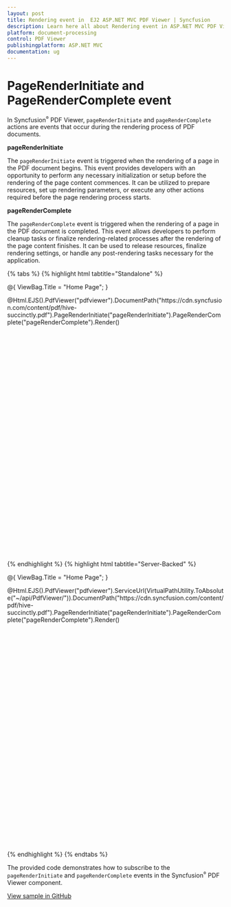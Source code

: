 ```yaml
---
layout: post
title: Rendering event in  EJ2 ASP.NET MVC PDF Viewer | Syncfusion
description: Learn here all about Rendering event in ASP.NET MVC PDF Viewer component of Syncfusion Essential JS 2 and more.
platform: document-processing
control: PDF Viewer
publishingplatform: ASP.NET MVC
documentation: ug
---
```


# PageRenderInitiate and PageRenderComplete event

In Syncfusion<sup style="font-size:70%">&reg;</sup> PDF Viewer, `pageRenderInitiate` and `pageRenderComplete` actions are events that occur during the rendering process of PDF documents.

**pageRenderInitiate**

The `pageRenderInitiate` event is triggered when the rendering of a page in the PDF document begins. This event provides developers with an opportunity to perform any necessary initialization or setup before the rendering of the page content commences. It can be utilized to prepare resources, set up rendering parameters, or execute any other actions required before the page rendering process starts.

**pageRenderComplete**

The `pageRenderComplete` event is triggered when the rendering of a page in the PDF document is completed. This event allows developers to perform cleanup tasks or finalize rendering-related processes after the rendering of the page content finishes. It can be used to release resources, finalize rendering settings, or handle any post-rendering tasks necessary for the application.

{% tabs %}
{% highlight html tabtitle="Standalone" %}

@{
    ViewBag.Title = "Home Page";
}

<div style="width:100%;height:600px">
    @Html.EJS().PdfViewer("pdfviewer").DocumentPath("https://cdn.syncfusion.com/content/pdf/hive-succinctly.pdf").PageRenderInitiate("pageRenderInitiate").PageRenderComplete("pageRenderComplete").Render()
</div>

<script>
function pageRenderInitiate(args) {
   // This method is called when the page rendering starts
    console.log('Rendering of pages started');
    console.log(args);
};

function pageRenderComplete(args) {
   // This method is called when the page rendering completes
   console.log('Rendering of pages completed');
   console.log(args);
};
</script>

{% endhighlight %}
{% highlight html tabtitle="Server-Backed" %}

@{
    ViewBag.Title = "Home Page";
}

<div style="width:100%;height:600px">
    @Html.EJS().PdfViewer("pdfviewer").ServiceUrl(VirtualPathUtility.ToAbsolute("~/api/PdfViewer/")).DocumentPath("https://cdn.syncfusion.com/content/pdf/hive-succinctly.pdf").PageRenderInitiate("pageRenderInitiate").PageRenderComplete("pageRenderComplete").Render()
</div>

<script>
function pageRenderInitiate(args) {
   // This method is called when the page rendering starts
    console.log('Rendering of pages started');
    console.log(args);
};

function pageRenderComplete(args) {
   // This method is called when the page rendering completes
   console.log('Rendering of pages completed');
   console.log(args);
};
</script>

{% endhighlight %}
{% endtabs %}

The provided code demonstrates how to subscribe to the `pageRenderInitiate` and `pageRenderComplete` events in the Syncfusion<sup style="font-size:70%">&reg;</sup> PDF Viewer component.

[View sample in GitHub](https://github.com/SyncfusionExamples/mvc-pdf-viewer-examples/tree/master/How%20to/PageRenderStarted%20and%20PageRenderCompleted%20event/PDFViewerSample)